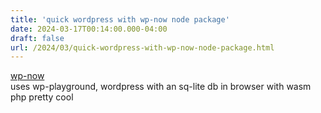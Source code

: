 ```yaml
---
title: 'quick wordpress with wp-now node package'
date: 2024-03-17T00:14:00.000-04:00
draft: false
url: /2024/03/quick-wordpress-with-wp-now-node-package.html
---
```


[wp-now](https://www.npmjs.com/package/@wp-now/wp-now)  
uses wp-playground, wordpress with an sq-lite db in browser with wasm php pretty cool